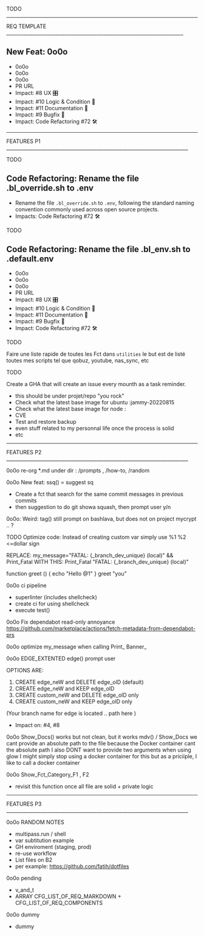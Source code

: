 TODO

_______________________________________________________________________________________
REQ TEMPLATE _________________________________________________________________________

## New Feat: 0o0o

- 0o0o
- 0o0o
- 0o0o
- PR URL
- Impact: #8 UX 🎛️
- Impact: #10 Logic & Condition 🧠
- Impact: #11 Documentation 🧵
- Impact: #9 Bugfix 🐛
- Impact: Code Refactoring #72 🛠️

_______________________________________________________________________________________
FEATURES P1 ___________________________________________________________________________

TODO

## Code Refactoring: Rename the file .bl_override.sh to .env

- Rename the file `.bl_override.sh` to `.env`, following the standard naming convention commonly used across open source projects.
- Impacts: Code Refactoring #72 🛠️

TODO

## Code Refactoring: Rename the file .bl_env.sh to .default.env

- 0o0o
- 0o0o
- 0o0o
- PR URL
- Impact: #8 UX 🎛️
- Impact: #10 Logic & Condition 🧠
- Impact: #11 Documentation 🧵
- Impact: #9 Bugfix 🐛
- Impact: Code Refactoring #72 🛠️

TODO

Faire une liste rapide de toutes les Fct dans `utilities`
le but est de listé toutes mes scripts tel que qobuz, youtube, nas_sync, etc

TODO

Create a GHA that will create an issue every mounth as a task reminder.

- this should be under projet/repo "you rock"
- Check what the latest base image for ubuntu :jammy-20220815
- Check what the latest base image for node :
- CVE
- Test and restore backup
- even stuff related to my personnal life once the process is solid
- etc

_______________________________________________________________________________________
FEATURES P2 ___________________________________________________________________________

0o0o
  re-org *.md under dir : /prompts , /how-to, /random

0o0o
New feat: ssq() = suggest sq
- Create a fct that search for the same commit messages in previous commits
- then suggestion to do git showa squash, then prompt user y/n

0o0o: 
Weird: tag() still prompt on bashlava, but does not on project mycrypt .. ?

TODO
Optimize code: Instead of creating custom var simply use %1 %2 <=dollar sign

REPLACE:
  my_message="FATAL: {_branch_dev_unique} (local)" && Print_Fatal
WITH THIS:
  Print_Fatal "FATAL: {_branch_dev_unique} (local)"

  function greet () {
    echo "Hello @1"
  }
  greet "you"

0o0o ci pipeline
- superlinter (includes shellcheck)
- create ci for using shellcheck
- execute test()

0o0o
Fix dependabot read-only annoyance
https://github.com/marketplace/actions/fetch-metadata-from-dependabot-prs

0o0o
optimize my_message when calling
  Print_
  Banner_

0o0o EDGE_EXTENTED
  edge() prompt user

  OPTIONS ARE:
  1) CREATE edge_neW      and DELETE edge_olD (default)
  2) CREATE edge_neW      and KEEP edge_olD
  3) CREATE custom_neW    and DELETE edge_olD only
  4) CREATE custom_neW    and KEEP edge_olD only

  (Your branch name for edge is located .. path here )
  - Impact on: #4, #8

0o0o Show_Docs()
works but not clean, but it works mdv() / Show_Docs
  we cant provide an absolute path to the file because the Docker container cant the absolute path
  I also DONT want to provide two arguments when using glow
  I might simply stop using a docker container for this
  but as a priciiple, I like to call a docker container

0o0o Show_Fct_Category_F1 , F2
- revisit this function once all file are solid + private logic

_______________________________________________________________________________________
FEATURES P3 ___________________________________________________________________________

0o0o RANDOM NOTES
- multipass.run / shell
- var subtitution example
- GH enviroment (staging, prod)
- re-use workflow
- List files on B2
- per example: https://github.com/fatih/dotfiles

0o0o pending
- v_and_t
- ARRAY CFG_LIST_OF_REQ_MARKDOWN + CFG_LIST_OF_REQ_COMPONENTS

0o0o dummy
- dummy
